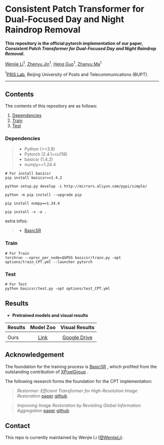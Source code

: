 # Consistent Patch Transformer for Dual-Focused Day and Night Raindrop Removal

<!-- ### [Paper (ArXiv)]() -->

**This repository is the official pytorch implementation of our paper, *Consistent Patch Transformer for Dual-Focused Day and Night Raindrop Removal*.**

[Wenjie Li](https://24wenjie-li.github.io/)<sup>1</sup>,
[Zhenyu Jin]()<sup>1</sup>,
[Heng Guo](https://gh-home.github.io/)<sup>1</sup>,
[Zhanyu Ma](https://zhanyuma.cn/publications/index.html)<sup>1</sup> <br>

<sup>1</sup>[PRIS Lab](https://github.com/PRIS-CV), Beijing University of Posts and Telecommunications (BUPT).

---
## Contents

The contents of this repository are as follows:

1. [Dependencies](#Dependencies)
2. [Train](#Train)
3. [Test](#Test)

### Dependencies

> - Python (>=3.8)
> - Pytorch (2.4.1+cu118)
> - basicsr (1.4.2)
> - numpy==1.24.4

```
# For install basicsr
pip install basicsr==1.4.2

python setup.py develop -i http://mirrors.aliyun.com/pypi/simple/

python -m pip install --upgrade pip

pip install numpy==1.24.4

pip install -v -e .
```

extra infos: 
> - [BasicSR](https://github.com/XPixelGroup/BasicSR)

### Train

```
# For Train
torchrun --nproc_per_node=$GPUS basicsr/train.py -opt options/train_CPT.yml --launcher pytorch
```

### Test

```
# For Test
python basicsr/test.py -opt options/test_CPT.yml
```

## Results

- **Pretrained models and visual results**

| Results |                                                                                          Model Zoo                                                                                           |                                                                                         Visual Results                                                                                          | 
| :----- |:--------------------------------------------------------------------------------------------------------------------------------------------------------------------------------------------:|:-----------------------------------------------------------------------------------------------------------------------------------------------------------------------------------------------:|
                                                                                            |
| Ours | [Link]() | [Google Drive](https://drive.google.com/file/d/1ZjnuC7L73snKOleSlPmE4JRmTTzMH-L8/view?usp=drive_link)|


## Acknowledgement

The foundation for the training process is [BasicSR](https://github.com/XPixelGroup/BasicSR) , which profited from the outstanding contribution of [XPixelGroup](https://github.com/XPixelGroup) .

The following research forms the foundation for the CPT implementation:

> _Restormer: Efficient Transformer for High-Resolution Image Restoration_ [paper](https://arxiv.org/abs/2111.09881) [github](https://github.com/swz30/Restormer)

> _Improving Image Restoration by Revisiting Global Information Aggregation_ [paper](https://arxiv.org/abs/2112.04491) [github](https://github.com/megvii-research/TLC)


## Contact

This repo is currently maintained by Wenjie Li ([@WenjieLi](lewj2408@gmail.com)).
